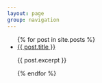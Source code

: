 ```yaml
---
layout: page
group: navigation
---
```



<ul>
  {% for post in site.posts %}
    <li>
      <a href="{{ site.production_url }}{{ post.url }}">{{ post.title }}</a>
      <p>{{ post.excerpt }}</p>
    </li>
  {% endfor %}
</ul>
